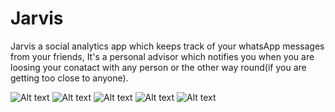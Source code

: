 # Jarvis

Jarvis a social analytics app which keeps track of your whatsApp messages from your friends,
It's a personal advisor which notifies you when you are loosing your conatact with any person or the other way round(if you are getting too close to anyone). 

![Alt text](http://i.imgur.com/dMm06DG.png "Splash Screen")
![Alt text](http://i.imgur.com/jpkwj29.png "Main Screen")
![Alt text](http://i.imgur.com/7szzAfo.png "Main Screen")
![Alt text](http://i.imgur.com/KbtQo4J.png "Select friends Screen")
![Alt text](http://i.imgur.com/s8T6Zgy.png "Navigation Screen")
